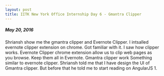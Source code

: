 ```yaml
---
layout: post
title: IITK New York Office Internship Day 6 - Gmantra Clipper 
---
```

##### *May 20, 2016*

Shriansh show me the gmantra clipper and Evernote Clipper. I intsalled evernote clipper extension on chrome. Got familiar with 
it. I saw how clipper works. Evernote Clipper chrome extension allow us to clip web pages as you browse. Keep them all in Evernote. Gmantra clipper work Something similar to evernote clipper. Shriansh told me that I have design the UI of Gmantra clipper. But before that he told me to start reading on AngularJS 1.
